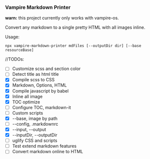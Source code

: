 ### Vampire Markdown Printer

**warn:** this project currently only works with vampire-os.

Convert any markdown to a single pretty HTML with all images inline.

Usage:

```
npx vampire-markdown-printer mdFiles [--outputDir dir] [--base resourceBase]
```

//TODOs:

+ [ ] Customize scss and section color
+ [ ] Detect title as html title
+ [X] Compile scss to CSS
+ [X] Markdown, Options, HTML
+ [X] Compile javascript by babel
+ [X] Inline all image
+ [X] TOC optimize
+ [ ] Configure TOC, markdown-it
+ [ ] Custom scripts
+ [X] --base, image by path
+ [ ] --config, .markdownrc
+ [X] --input, --output
+ [X] --inputDir, --outputDir
+ [ ] uglify CSS and scripts
+ [ ] Test extend markdown features
+ [ ] Convert markdown online to HTML
